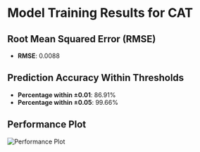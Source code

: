 # Model Training Results for CAT

## Root Mean Squared Error (RMSE)
- **RMSE**: 0.0088

## Prediction Accuracy Within Thresholds
- **Percentage within ±0.01**: 86.91%
- **Percentage within ±0.05**: 99.66%

## Performance Plot
![Performance Plot](../imgs/CAT.png)
